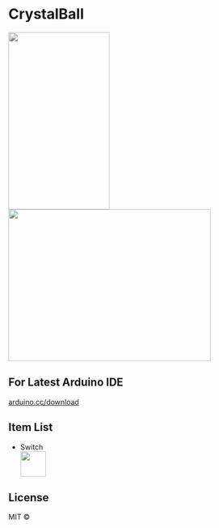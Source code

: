 # CrystalBall

<img src="https://image.ibb.co/iZsdFa/setup.jpg" height="350" width="200">
<img src="https://image.ibb.co/g6Z8Fa/schematic.jpg" height="300" width="400">

<p align="center">
  <h2> For Latest Arduino IDE </h2> <a href="arduino.cc/download">arduino.cc/download</a>  
</p>

<p align="center">
  <h2> Item List </h2> 
  <ul>
    <li>Switch</li> <img src="https://image.ibb.co/g7ZKMF/switch.png" height="50" width="50">
  </ul>
</p>

## License

MIT © 
